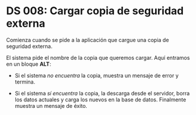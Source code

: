 # DS 008: Cargar copia de seguridad externa

Comienza cuando se pide a la aplicación que cargue una copia de seguridad externa.

El sistema pide el nombre de la copia que queremos cargar. Aquí entramos en un bloque **ALT**:

 * Si el sistema *no encuentra* la copia, muestra un mensaje de error y termina.

 * Si el sistema *sí encuentra* la copia, la descarga desde el servidor, borra los datos actuales y carga los nuevos en la base de datos. Finalmente muestra un mensaje de éxito.
